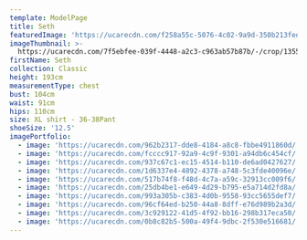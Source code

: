 ```yaml
---
template: ModelPage
title: Seth
featuredImage: 'https://ucarecdn.com/f258a55c-5076-4c02-9a9d-350b213fed70/'
imageThumbnail: >-
  https://ucarecdn.com/7f5ebfee-039f-4448-a2c3-c963ab57b87b/-/crop/1355x1636/123,69/-/preview/
firstName: Seth
collection: Classic
height: 193cm
measurementType: chest
bust: 104cm
waist: 91cm
hips: 110cm
size: XL shirt - 36-38Pant
shoeSize: '12.5'
imagePortfolio:
  - image: 'https://ucarecdn.com/962b2317-dde8-4184-a8c8-fbbe4911860d/'
  - image: 'https://ucarecdn.com/fcccc917-92a9-4c9f-9301-a94db6c454cf/'
  - image: 'https://ucarecdn.com/937c67c1-ec15-4514-b110-de6ad0427627/'
  - image: 'https://ucarecdn.com/1d6337e4-4892-4378-a748-5c3fde40096e/'
  - image: 'https://ucarecdn.com/517b74f8-f48d-4c7a-a59c-32913cc009f6/'
  - image: 'https://ucarecdn.com/25db4be1-e649-4d29-b795-e5a714d2fd8a/'
  - image: 'https://ucarecdn.com/993a305b-c383-4d0b-9558-93cc5655def7/'
  - image: 'https://ucarecdn.com/96cf64ed-b250-44a8-8dff-e76d989b2a3d/'
  - image: 'https://ucarecdn.com/3c929122-41d5-4f92-bb16-298b317eca50/'
  - image: 'https://ucarecdn.com/0b8c82b5-500a-49f4-9dbc-2f530e516681/'
---
```


